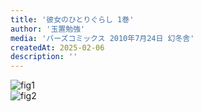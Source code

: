 ```yaml
---
title: '彼女のひとりぐらし 1巻'
author: '玉置勉強'
media: 'バーズコミックス 2010年7月24日 幻冬舎'
createdAt: 2025-02-06
description: ''
---
```


![fig1](https://i.gyazo.com/05543127dd8b6dc26a5058041d37afd4.png)  
![fig2](https://i.gyazo.com/40971a874e5722487c7867a380e08b33.png)  
